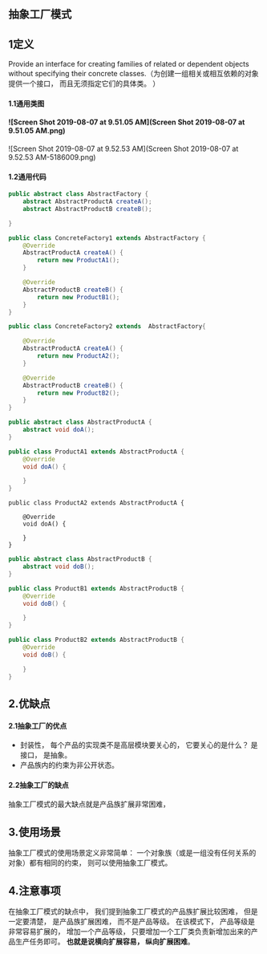 ##  抽象工厂模式

## 1定义

Provide an interface for creating families of related or dependent objects without specifying their concrete classes.（为创建一组相关或相互依赖的对象提供一个接口， 而且无须指定它们的具体类。 ）

#### 1.1通用类图

#### ![Screen Shot 2019-08-07 at 9.51.05 AM](Screen Shot 2019-08-07 at 9.51.05 AM.png)

![Screen Shot 2019-08-07 at 9.52.53 AM](Screen Shot 2019-08-07 at 9.52.53 AM-5186009.png)

#### 1.2通用代码

```java
public abstract class AbstractFactory {
    abstract AbstractProductA createA();
    abstract AbstractProductB createB();

}
```

```java
public class ConcreteFactory1 extends AbstractFactory {
    @Override
    AbstractProductA createA() {
        return new ProductA1();
    }

    @Override
    AbstractProductB createB() {
        return new ProductB1();
    }
}

```

```java
public class ConcreteFactory2 extends  AbstractFactory{

    @Override
    AbstractProductA createA() {
        return new ProductA2();
    }

    @Override
    AbstractProductB createB() {
        return new ProductB2();
    }
}
```

```java
public abstract class AbstractProductA {
    abstract void doA();
}

```

```java
public class ProductA1 extends AbstractProductA {
    @Override
    void doA() {

    }
}

```

```
public class ProductA2 extends AbstractProductA {

    @Override
    void doA() {

    }
}
```

```java
public abstract class AbstractProductB {
    abstract void doB();
}
```

```java
public class ProductB1 extends AbstractProductB {
    @Override
    void doB() {

    }
}
```

```java
public class ProductB2 extends AbstractProductB {
    @Override
    void doB() {

    }
}
```



## 2.优缺点

#### 2.1抽象工厂的优点

- 封装性， 每个产品的实现类不是高层模块要关心的， 它要关心的是什么？ 是接口， 是抽象。
- 产品族内的约束为非公开状态。

#### 2.2抽象工厂的缺点

抽象工厂模式的最大缺点就是产品族扩展非常困难， 

## 3.使用场景

抽象工厂模式的使用场景定义非常简单： 一个对象族（或是一组没有任何关系的对象）都有相同的约束， 则可以使用抽象工厂模式。

## 4.注意事项

在抽象工厂模式的缺点中， 我们提到抽象工厂模式的产品族扩展比较困难， 但是一定要清楚， 是产品族扩展困难， 而不是产品等级。 在该模式下， 产品等级是非常容易扩展的， 增加一个产品等级， 只要增加一个工厂类负责新增加出来的产品生产任务即可。 **也就是说横向扩展容易， 纵向扩展困难**。



#####  